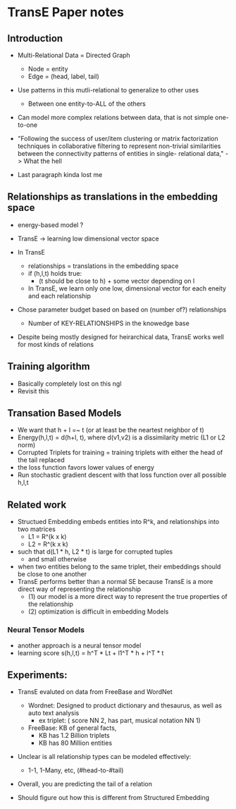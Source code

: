 # TransE Paper notes

## Introduction

- Multi-Relational Data = Directed Graph
    - Node = entity
    - Edge = (head, label, tail)

- Use patterns in this mutli-relational to generalize to other uses
    - Between one entity-to-ALL of the others
- Can model more complex relations between data, that is not simple one-to-one
- "Following the success of user/item clustering or matrix factorization techniques in collaborative
filtering to represent non-trivial similarities between the connectivity patterns of entities in single-
relational data," -> What the hell

- Last paragraph kinda lost me

## Relationships as translations in the embedding space

- energy-based model ?
- TransE -> learning low dimensional vector space
- In TransE 
    - relationships = translations in the embedding space
    - if (h,l,t) holds true:
        - (t should be close to h) + some vector depending on l
    - In TransE, we learn only one low, dimensional vector for each eneity and each relationship
- Chose parameter budget based on based on (number of?) relationships
    - Number of KEY-RELATIONSHIPS in the knowedge base

- Despite being mostly designed for heirarchical data, TransE works well for most kinds of relations

## Training algorithm
- Basically completely lost on this ngl
- Revisit this


## Transation Based Models

- We want that h + l =~ t (or at least be the neartest neighbor of t)
- Energy(h,l,t) = d(h+l, t), where d(v1,v2) is a dissimilarity metric (L1 or L2 norm)
- Corrupted Triplets for training = training triplets with either the head of the tail replaced
- the loss function favors lower values of energy
- Run stochastic gradient descent with that loss function over all possible h,l,t


## Related work
- Structued Embedding embeds entities into R^k, and relationships into two matrices
    - L1 = R^(k x k)
    - L2 = R^(k x k)
- such that d(L1 * h, L2 * t) is large for corrupted tuples
    - and small otherwise
- when two entities belong to the same triplet, their embeddings should be close to one another
- TransE performs better than a normal SE because TransE is a more direct way of representing the relationship
    - (1) our model is a more direct way to represent the true properties of the relationship
    - (2) optimization is difficult in embedding Models


### Neural Tensor Models
- another approach is a neural tensor model
- learning score s(h,l,t) = h^T * Lt + l1^T * h + l^T * t

## Experiments:
- TransE evaluted on data from FreeBase and WordNet
    - Wordnet: Designed to product dictionary and thesaurus, as well as auto text analysis
        - ex triplet: ( score NN 2, has part, musical notation NN 1)
    - FreeBase: KB of general facts,
        - KB has 1.2 Billion triplets
        - KB has 80 Million entities

- Unclear is all relationship types can be modeled effectively:
    - 1-1, 1-Many, etc, (#head-to-#tail)

- Overall, you are predicting the tail of a relation
- Should figure out how this is different from Structured Embedding
